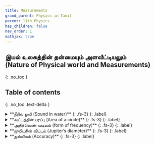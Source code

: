 ```yaml
---
title: Measurements
grand_parent: Physics in Tamil
parent: 11th Physics
has_children: false
nav_order: 1
mathjax: true
---
```


## இயல் உலகத்தின் தன்மையும் அளவீட்டியலும் <br> (Nature of Physical world and Measurements)
{: .no_toc }

## Table of contents <a name="top"></a>
{: .no_toc .text-delta }

<details markdown="block">
<summary>
**நீரில் ஒலி (Sound in water)**
{: .fs-3}
{: .label}
</summary>
 <p style="text-align: center;"> Problem </p>
![png](/assets/images/phy/11/ch1/1_both.png)
 <p style="text-align: center;"> Solution </p>
நீரில் ஒலியானது ஒரு நொடியில் $$1.46$$ km தூரம் செல்லும்.
$$80$$ நொடிகளில் $$80\times1.46 = 116.8$$ km செல்லும்.
எனவே, எதிரியின் கப்பல் $$\frac{116.8}{2} = 58.4$$ km தொலைவில் உள்ளது.
<div class="youtube-responsive-container"><iframe src="https://www.youtube.com/embed/Ps5WcY_6ME0" frameborder="0" allow="accelerometer; autoplay; encrypted-media; gyroscope; picture-in-picture" allowfullscreen></iframe></div>
###### [Back to top](#top)
</details>
<details markdown="block">
<summary>
**வட்டத்தின் பரப்பு (Area of a circle)**
{: .fs-3}
{: .label}
</summary>
 <p style="text-align: center;"> Problem </p>
![png](/assets/images/phy/11/ch1/2_both.png)
 <p style="text-align: center;"> Solution </p>

வட்டத்தின் ஆரம் $$3.12$$ m.

வட்டத்தின் பரப்பு = $$\pi r^2$$ = $$\pi \times 3.12 \times 3.12 = 30.56 \approx 30.6$$ sq. m.
<div class="youtube-responsive-container"><iframe src="https://www.youtube.com/embed/XUMrAw0PZ-o" frameborder="0" allow="accelerometer; autoplay; encrypted-media; gyroscope; picture-in-picture" allowfullscreen></iframe></div>
###### [Back to top](#top)
</details>

<details markdown="block">
<summary>
**அதிர்வெண் வடிவம் (form of frequency)**
{: .fs-3}
{: .label}
</summary>
<p style="text-align: center;"> Problem </p>
![png](/assets/images/phy/11/ch1/3_both.png)
 <p style="text-align: center;"> Solution </p>
அதிர்வெண்ணின் பரிமாணம்: $$T^{-1}$$<br>
$$F$$, விசையின் பரிமாணம்: $$MLT^{-2}$$<br>
$$m$$, ஓரலகு நீளத்தின் நிறையின் பரிமாணம்: $$ML^{-1}$$<br>
$$l$$, நீளத்தின் பரிமாணம்: $$L$$.<br>
எனவே, வலப் பக்கமும் இடப் பக்கமும் $$T^{-1}$$ ஆகும்.
<div class="youtube-responsive-container"><iframe src="https://www.youtube.com/embed/-9zbqfEKCUs" frameborder="0" allow="accelerometer; autoplay; encrypted-media; gyroscope; picture-in-picture" allowfullscreen></iframe></div>
###### [Back to top](#top)
</details>

<details markdown="block">
<summary>
**ஜுபிடரின் விட்டம் (Jupiter’s diameter)**
{: .fs-3}
{: .label}
</summary>
 <p style="text-align: center;"> Problem </p>
![png](/assets/images/phy/11/ch1/4_both.png)
 <p style="text-align: center;"> Solution </p>
கோண விட்டம் $$= 35.72$$ நொடிகள்
$$= 0.0001731754 $$ ரேடியன்கள்.<br>
ஜூபிட்டரின் தொலைவு
$$ = 824.7 \times 10^6\ \text{km.}$$<br>
எனவே, ஜூபிட்டரின் விட்டம் <br>
$$ \begin{eqnarray}
\nonumber &=& 0.0001731754 \times 824.7 \times 10^6\\
\nonumber  &=& 142817.75\ \text{km.}
\end{eqnarray} $$
<div class="youtube-responsive-container"><iframe src="https://www.youtube.com/embed/kcE6GboSmHg" frameborder="0" allow="accelerometer; autoplay; encrypted-media; gyroscope; picture-in-picture" allowfullscreen></iframe></div>
###### [Back to top](#top)
</details>
<details markdown="block">
<summary>
**துல்லியம் (Accuracy)**
{: .fs-3}
{: .label}
</summary>
 <p style="text-align: center;"> Problem </p>
![png](/assets/images/phy/11/ch1/5_both.png)
 <p style="text-align: center;"> Solution </p>
நீளத்தின் மதிப்பு:<br>
$$l + \Delta l = 20\pm2$$ cm.<br>
$$50$$ அலைவுகளின் கால அளவு:
$$t + \Delta t= 40\pm1$$ s.<br>
பரிமாண முறையில்,
$$t^2 = \frac{l}{g}$$.<br>
எனவே, <br>$$ \begin{eqnarray}
\nonumber\frac{\Delta g}{g} &=& \frac{\Delta l}{l}+\frac{2\Delta t}{t}\\
\nonumber&=& \frac{2.4}{40} \\
\nonumber&=& 0.06. \end{eqnarray}$$ <br>
புவியீர்ப்பு முடுக்கத்தின் துல்லியம்: $$0.06 \times 100 = 6\%$$.
<div class="youtube-responsive-container"><iframe src="https://www.youtube.com/embed/CaVPGb4owMo" frameborder="0" allow="accelerometer; autoplay; encrypted-media; gyroscope; picture-in-picture" allowfullscreen></iframe></div>
###### [Back to top](#top)
</details>
